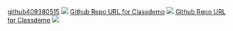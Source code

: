 [github409380515](https://github.com/Brenda1011/1101-classdemo-409380515.git)
![](https://i.imgur.com/2pByx9c.png)
[Github Repo URL for Classdemo](https://brenda1011.github.io/1101-classdemo-409380515/imageGallery.html)
![](https://i.imgur.com/7inhwkF.jpg)
[Github Repo URL for Classdemo](https://brenda1011.github.io/1101-classdemo-409380515/blog.html)
![](https://i.imgur.com/eBWVMf3.png)

